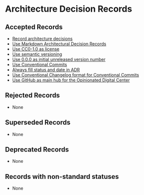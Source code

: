 <!-- This file has been generated by `pyadr`. Manual changes will be erased at next generation. -->
# Architecture Decision Records

## Accepted Records

* [Record architecture decisions](0000-record-architecture-decisions.md)
* [Use Markdown Architectural Decision Records](0001-use-markdown-architectural-decision-records.md)
* [Use CC0-1.0 as license](0002-use-cc0-1-0-as-license.md)
* [Use semantic versioning](0003-use-semantic-versioning.md)
* [Use 0.0.0 as initial unreleased version number](0004-use-0-0-0-as-initial-unreleased-version-number.md)
* [Use Conventional Commits](0005-use-conventional-commits.md)
* [Always fill status and date in ADR](0006-always-fill-status-and-date-in-adr.md)
* [Use Conventional Changelog format for Conventional Commits](0007-use-conventional-changelog-format-for-conventional-commits.md)
* [Use GitHub as main hub for the Opinionated Digital Center](0008-use-github-as-main-hub-for-the-opinionated-digital-center.md)

## Rejected Records

* None

## Superseded Records

* None

## Deprecated Records

* None

## Records with non-standard statuses

* None
